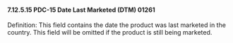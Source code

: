 #### 7.12.5.15 PDC-15 Date Last Marketed (DTM) 01261

Definition: This field contains the date the product was last marketed in the country. This field will be omitted if the product is still being marketed.
